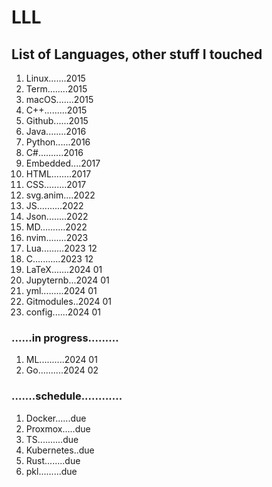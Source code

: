 # LLL

## List of Languages, other stuff I touched

1. Linux.......2015
1. Term........2015
1. macOS.......2015
1. C++.........2015
1. Github......2015
1. Java........2016
1. Python......2016
1. C#..........2016
1. Embedded....2017
1. HTML........2017
1. CSS.........2017
1. svg.anim....2022
1. JS..........2022
1. Json........2022
1. MD..........2022
1. nvim........2023
1. Lua.........2023 12
1. C...........2023 12
1. LaTeX.......2024 01
1. Jupyternb...2024 01
1. yml.........2024 01
1. Gitmodules..2024 01
1. config......2024 01

### ......in progress.........

1. ML..........2024 01
2. Go..........2024 02

### .......schedule............

1. Docker......due
2. Proxmox.....due
1. TS..........due
1. Kubernetes..due
1. Rust........due
1. pkl.........due
